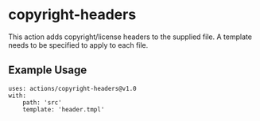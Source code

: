 # copyright-headers
This action adds copyright/license headers to the supplied file. A template 
needs to be specified to apply to each file.

## Example Usage

```
uses: actions/copyright-headers@v1.0
with:
    path: 'src'
    template: 'header.tmpl'
```
